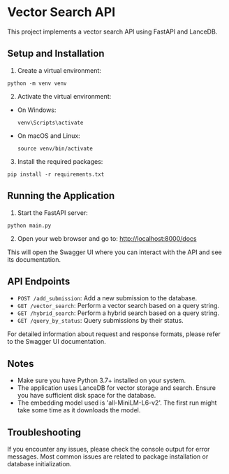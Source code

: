 # Vector Search API

This project implements a vector search API using FastAPI and LanceDB.

## Setup and Installation

1. Create a virtual environment:
```
python -m venv venv
```

2. Activate the virtual environment:
- On Windows:
  ```
  venv\Scripts\activate
  ```
- On macOS and Linux:
  ```
  source venv/bin/activate
  ```

3. Install the required packages:
```
pip install -r requirements.txt
```

## Running the Application

1. Start the FastAPI server:
```
python main.py
```

2. Open your web browser and go to:
[http://localhost:8000/docs](http://localhost:8000/docs)

This will open the Swagger UI where you can interact with the API and see its documentation.

## API Endpoints

- `POST /add_submission`: Add a new submission to the database.
- `GET /vector_search`: Perform a vector search based on a query string.
- `GET /hybrid_search`: Perform a hybrid search based on a query string.
- `GET /query_by_status`: Query submissions by their status.

For detailed information about request and response formats, please refer to the Swagger UI documentation.

## Notes

- Make sure you have Python 3.7+ installed on your system.
- The application uses LanceDB for vector storage and search. Ensure you have sufficient disk space for the database.
- The embedding model used is 'all-MiniLM-L6-v2'. The first run might take some time as it downloads the model.

## Troubleshooting

If you encounter any issues, please check the console output for error messages. Most common issues are related to package installation or database initialization.